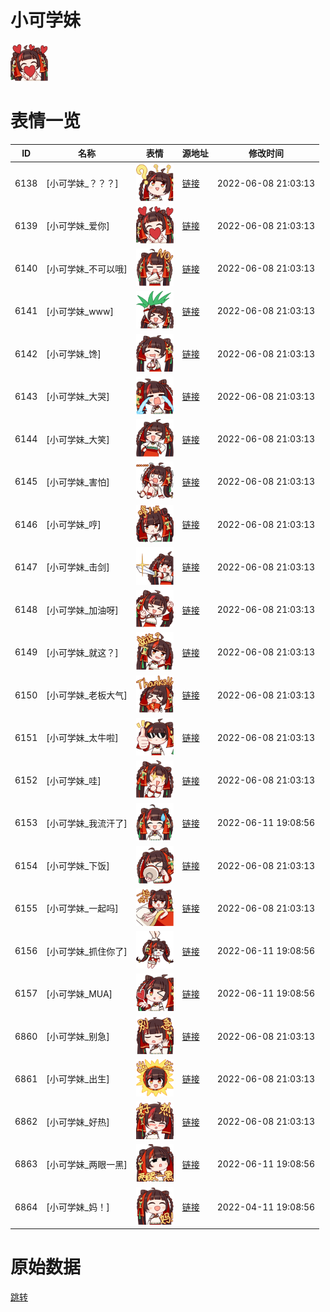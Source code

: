 # 小可学妹

<img src="./cover.png" height="60" alt="cover" />

# 表情一览

|ID|名称|表情|源地址|修改时间|
|----|----|----|----|----|
|6138|[小可学妹_？？？]|<img src="./pic/006138_%5B小可学妹_？？？%5D.png" height="60" alt="？？？"/>|[链接](http://i0.hdslb.com/bfs/emote/67251abf795637134e30c6504898d2b4950768dd.png)|2022-06-08 21:03:13|
|6139|[小可学妹_爱你]|<img src="./pic/006139_%5B小可学妹_爱你%5D.png" height="60" alt="爱你"/>|[链接](http://i0.hdslb.com/bfs/emote/badcaad598e9964b842c0a16f33cfd9786146ecc.png)|2022-06-08 21:03:13|
|6140|[小可学妹_不可以哦]|<img src="./pic/006140_%5B小可学妹_不可以哦%5D.png" height="60" alt="不可以哦"/>|[链接](http://i0.hdslb.com/bfs/emote/34ee216cf96578f4c2e5ecafe413dd41d2c9c7c8.png)|2022-06-08 21:03:13|
|6141|[小可学妹_www]|<img src="./pic/006141_%5B小可学妹_www%5D.png" height="60" alt="www"/>|[链接](http://i0.hdslb.com/bfs/emote/69df0990d41bfb0a599d3354ef9aedff6c37680e.png)|2022-06-08 21:03:13|
|6142|[小可学妹_馋]|<img src="./pic/006142_%5B小可学妹_馋%5D.png" height="60" alt="馋"/>|[链接](http://i0.hdslb.com/bfs/emote/d7cb1992fd18472c5808c83c38acb8875b09ed1b.png)|2022-06-08 21:03:13|
|6143|[小可学妹_大哭]|<img src="./pic/006143_%5B小可学妹_大哭%5D.png" height="60" alt="大哭"/>|[链接](http://i0.hdslb.com/bfs/emote/57c881e65faea218adcc074e4260725496c1325a.png)|2022-06-08 21:03:13|
|6144|[小可学妹_大笑]|<img src="./pic/006144_%5B小可学妹_大笑%5D.png" height="60" alt="大笑"/>|[链接](http://i0.hdslb.com/bfs/emote/cf512746f1d4844fc6571a6566ca87fdd7be0e6b.png)|2022-06-08 21:03:13|
|6145|[小可学妹_害怕]|<img src="./pic/006145_%5B小可学妹_害怕%5D.png" height="60" alt="害怕"/>|[链接](http://i0.hdslb.com/bfs/emote/b5de265df2ad3d3084553664976f77f0d9f2f583.png)|2022-06-08 21:03:13|
|6146|[小可学妹_哼]|<img src="./pic/006146_%5B小可学妹_哼%5D.png" height="60" alt="哼"/>|[链接](http://i0.hdslb.com/bfs/emote/da3371041432d46bb72e4eb89ff91ab109940fc2.png)|2022-06-08 21:03:13|
|6147|[小可学妹_击剑]|<img src="./pic/006147_%5B小可学妹_击剑%5D.png" height="60" alt="击剑"/>|[链接](http://i0.hdslb.com/bfs/emote/69e7dd1e02d01f35e41d34b868ee696aba225f4c.png)|2022-06-08 21:03:13|
|6148|[小可学妹_加油呀]|<img src="./pic/006148_%5B小可学妹_加油呀%5D.png" height="60" alt="加油呀"/>|[链接](http://i0.hdslb.com/bfs/emote/a626e62fad36c9575f8c6e563107fe36336c1bb2.png)|2022-06-08 21:03:13|
|6149|[小可学妹_就这？]|<img src="./pic/006149_%5B小可学妹_就这？%5D.png" height="60" alt="就这？"/>|[链接](http://i0.hdslb.com/bfs/emote/2d4ab098546ed6691a44a9e7a9f138bf16f3b417.png)|2022-06-08 21:03:13|
|6150|[小可学妹_老板大气]|<img src="./pic/006150_%5B小可学妹_老板大气%5D.png" height="60" alt="老板大气"/>|[链接](http://i0.hdslb.com/bfs/emote/f5fadc61fd4da10fca13cc352e9a37663c21daf6.png)|2022-06-08 21:03:13|
|6151|[小可学妹_太牛啦]|<img src="./pic/006151_%5B小可学妹_太牛啦%5D.png" height="60" alt="太牛啦"/>|[链接](http://i0.hdslb.com/bfs/emote/7bbaf0d0652dee4bf0c5a7219f4aa77617e52fd9.png)|2022-06-08 21:03:13|
|6152|[小可学妹_哇]|<img src="./pic/006152_%5B小可学妹_哇%5D.png" height="60" alt="哇"/>|[链接](http://i0.hdslb.com/bfs/emote/3a48dd5252c4f859318f459eebd4214beb7eb78b.png)|2022-06-08 21:03:13|
|6153|[小可学妹_我流汗了]|<img src="./pic/006153_%5B小可学妹_我流汗了%5D.png" height="60" alt="我流汗了"/>|[链接](http://i0.hdslb.com/bfs/emote/82a02fe96f0332053aff0e60b5ce9bbf199bdfa5.png)|2022-06-11 19:08:56|
|6154|[小可学妹_下饭]|<img src="./pic/006154_%5B小可学妹_下饭%5D.png" height="60" alt="下饭"/>|[链接](http://i0.hdslb.com/bfs/emote/b51f3849565496419047e645c05043e31452e294.png)|2022-06-08 21:03:13|
|6155|[小可学妹_一起吗]|<img src="./pic/006155_%5B小可学妹_一起吗%5D.png" height="60" alt="一起吗"/>|[链接](http://i0.hdslb.com/bfs/emote/a906c2b4c5cb4d57892ce4eebd9eb846f350da12.png)|2022-06-08 21:03:13|
|6156|[小可学妹_抓住你了]|<img src="./pic/006156_%5B小可学妹_抓住你了%5D.png" height="60" alt="抓住你了"/>|[链接](http://i0.hdslb.com/bfs/emote/49eac8e2502932eabacc3109a7cb4681f8d5b788.png)|2022-06-11 19:08:56|
|6157|[小可学妹_MUA]|<img src="./pic/006157_%5B小可学妹_MUA%5D.png" height="60" alt="MUA"/>|[链接](http://i0.hdslb.com/bfs/emote/1f57e4ce11f5767801e357e0870ce501a2299271.png)|2022-06-11 19:08:56|
|6860|[小可学妹_别急]|<img src="./pic/006860_%5B小可学妹_别急%5D.png" height="60" alt="别急"/>|[链接](http://i0.hdslb.com/bfs/emote/34e5417d0d7ba9994226198ca94030bd0b6ec4c8.png)|2022-06-08 21:03:13|
|6861|[小可学妹_出生]|<img src="./pic/006861_%5B小可学妹_出生%5D.png" height="60" alt="出生"/>|[链接](http://i0.hdslb.com/bfs/emote/30eb8f6f6e710203468fb1b813eae2cf7653813c.png)|2022-06-08 21:03:13|
|6862|[小可学妹_好热]|<img src="./pic/006862_%5B小可学妹_好热%5D.png" height="60" alt="好热"/>|[链接](http://i0.hdslb.com/bfs/emote/6892a3b67b1968c550fdd110e9ff8f995973a44b.png)|2022-06-08 21:03:13|
|6863|[小可学妹_两眼一黑]|<img src="./pic/006863_%5B小可学妹_两眼一黑%5D.png" height="60" alt="两眼一黑"/>|[链接](http://i0.hdslb.com/bfs/emote/66b17fa948ce00a66f260b202dff5bb943103c6c.png)|2022-06-11 19:08:56|
|6864|[小可学妹_妈！]|<img src="./pic/006864_%5B小可学妹_妈！%5D.png" height="60" alt="妈！"/>|[链接](http://i0.hdslb.com/bfs/emote/f981f58805c354d7f7ee3464cd64eaff7e9f14ad.png)|2022-04-11 19:08:56|

# 原始数据

[跳转](./raw.json)


